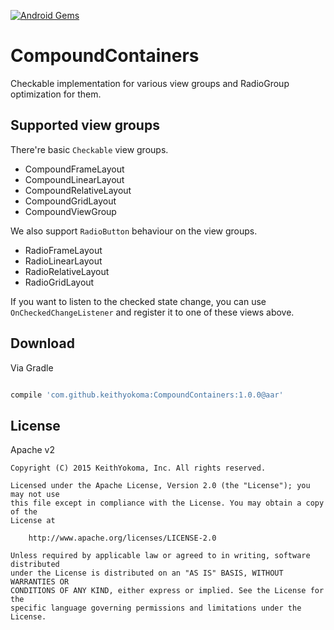 [![Android Gems](http://www.android-gems.com/badge/KeithYokoma/CompoundContainers.svg?branch=master)](http://www.android-gems.com/lib/KeithYokoma/CompoundContainers)

CompoundContainers
==================

Checkable implementation for various view groups and RadioGroup optimization for them.

## Supported view groups

There're basic `Checkable` view groups.

- CompoundFrameLayout
- CompoundLinearLayout
- CompoundRelativeLayout
- CompoundGridLayout
- CompoundViewGroup

We also support `RadioButton` behaviour on the view groups.

- RadioFrameLayout
- RadioLinearLayout
- RadioRelativeLayout
- RadioGridLayout

If you want to listen to the checked state change, you can use `OnCheckedChangeListener` and register it to one of these views above.

## Download

Via Gradle

```groovy

compile 'com.github.keithyokoma:CompoundContainers:1.0.0@aar'
```

## License

Apache v2

```
Copyright (C) 2015 KeithYokoma, Inc. All rights reserved.

Licensed under the Apache License, Version 2.0 (the "License"); you may not use
this file except in compliance with the License. You may obtain a copy of the
License at

    http://www.apache.org/licenses/LICENSE-2.0

Unless required by applicable law or agreed to in writing, software distributed
under the License is distributed on an "AS IS" BASIS, WITHOUT WARRANTIES OR
CONDITIONS OF ANY KIND, either express or implied. See the License for the
specific language governing permissions and limitations under the License.
```
